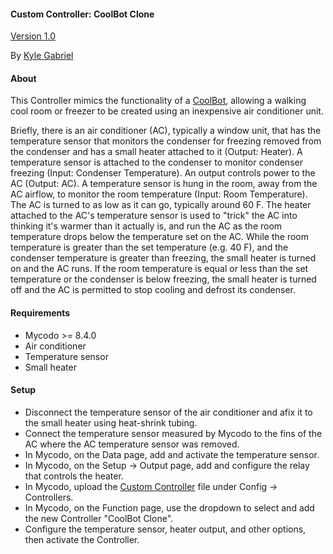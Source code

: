 #### Custom Controller: CoolBot Clone

[Version 1.0](https://github.com/kizniche/Mycodo-custom/blob/master/custom_controllers/coolbot%20clone/CHANGELOG.md)

By [Kyle Gabriel](https://kylegabriel.com/)

#### About

This Controller mimics the functionality of a [CoolBot](https://storeitcold.com), allowing a walking cool room or freezer to be created using an inexpensive air conditioner unit.

Briefly, there is an air conditioner (AC), typically a window unit, that has the temperature sensor that monitors the condenser for freezing removed from the condenser and has a small heater attached to it (Output: Heater). A temperature sensor is attached to the condenser to monitor condenser freezing (Input: Condenser Temperature). An output controls power to the AC (Output: AC). A temperature sensor is hung in the room, away from the AC airflow, to monitor the room temperature (Input: Room Temperature). The AC is turned to as low as it can go, typically around 60 F. The heater attached to the AC's temperature sensor is used to "trick" the AC into thinking it's warmer than it actually is, and run the AC as the room temperature drops below the temperature set on the AC. While the room temperature is greater than the set temperature (e.g. 40 F), and the condenser temperature is greater than freezing, the small heater is turned on and the AC runs. If the room temperature is equal or less than the set temperature or the condenser is below freezing, the small heater is turned off and the AC is permitted to stop cooling and defrost its condenser.

#### Requirements

* Mycodo >= 8.4.0
* Air conditioner
* Temperature sensor
* Small heater

#### Setup

* Disconnect the temperature sensor of the air conditioner and afix it to the small heater using heat-shrink tubing.
* Connect the temperature sensor measured by Mycodo to the fins of the AC where the AC temperature sensor was removed.
* In Mycodo, on the Data page, add and activate the temperature sensor.
* In Mycodo, on the Setup -> Output page, add and configure the relay that controls the heater.
* In Mycodo, upload the [Custom Controller](https://raw.githubusercontent.com/kizniche/Mycodo-custom/master/custom_controllers/coolbot%20clone/mycodo_custom_controller_coolbot_clone.py) file under Config -> Controllers.
* In Mycodo, on the Function page, use the dropdown to select and add the new Controller "CoolBot Clone".
* Configure the temperature sensor, heater output, and other options, then activate the Controller.
